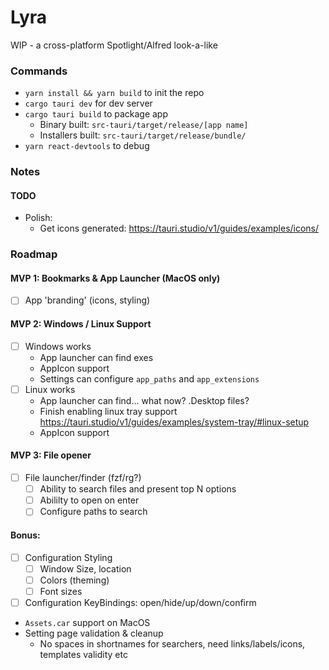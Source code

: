# Lyra

WIP - a cross-platform Spotlight/Alfred look-a-like

### Commands

- `yarn install && yarn build` to init the repo
- `cargo tauri dev` for dev server
- `cargo tauri build` to package app
  - Binary built: `src-tauri/target/release/[app name]`
  - Installers built: `src-tauri/target/release/bundle/`
- `yarn react-devtools` to debug

### Notes

#### TODO

- Polish:
  - Get icons generated: https://tauri.studio/v1/guides/examples/icons/

### Roadmap

#### MVP 1: Bookmarks & App Launcher (MacOS only)

- [ ] App 'branding' (icons, styling)

#### MVP 2: Windows / Linux Support

- [ ] Windows works
  - App launcher can find exes
  - AppIcon support
  - Settings can configure `app_paths` and `app_extensions`
- [ ] Linux works
  - App launcher can find... what now? .Desktop files?
  - Finish enabling linux tray support https://tauri.studio/v1/guides/examples/system-tray/#linux-setup
  - AppIcon support

#### MVP 3: File opener

- [ ] File launcher/finder (fzf/rg?)
  - [ ] Ability to search files and present top N options
  - [ ] Abililty to open on enter
  - [ ] Configure paths to search

#### Bonus:

- [ ] Configuration Styling
  - [ ] Window Size, location
  - [ ] Colors (theming)
  - [ ] Font sizes
- [ ] Configuration KeyBindings: open/hide/up/down/confirm
- `Assets.car` support on MacOS
- Setting page validation & cleanup
  - No spaces in shortnames for searchers, need links/labels/icons, templates validity etc

